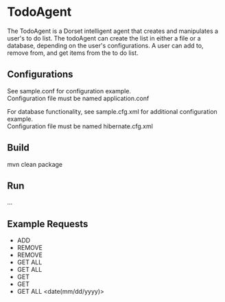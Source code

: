 # TodoAgent  

The TodoAgent is a Dorset intelligent agent that creates and manipulates a user's to do list. The todoAgent can create the list in either a file or a database, depending on the user's configurations. A user can add to, remove from, and get items from the to do list.  

## Configurations  

See sample.conf for configuration example.  
Configuration file must be named application.conf  

For database functionality, see sample.cfg.xml for additional configuration example.  
Configuration file must be named hibernate.cfg.xml  

## Build
mvn clean package  

## Run
...

## Example Requests  
* ADD <item text>  
* REMOVE <keyword>  
* REMOVE <item number>  
* GET ALL  
* GET ALL <keyword>  
* GET <keyword>  
* GET <item number>  
* GET ALL <date(mm/dd/yyyy)>  